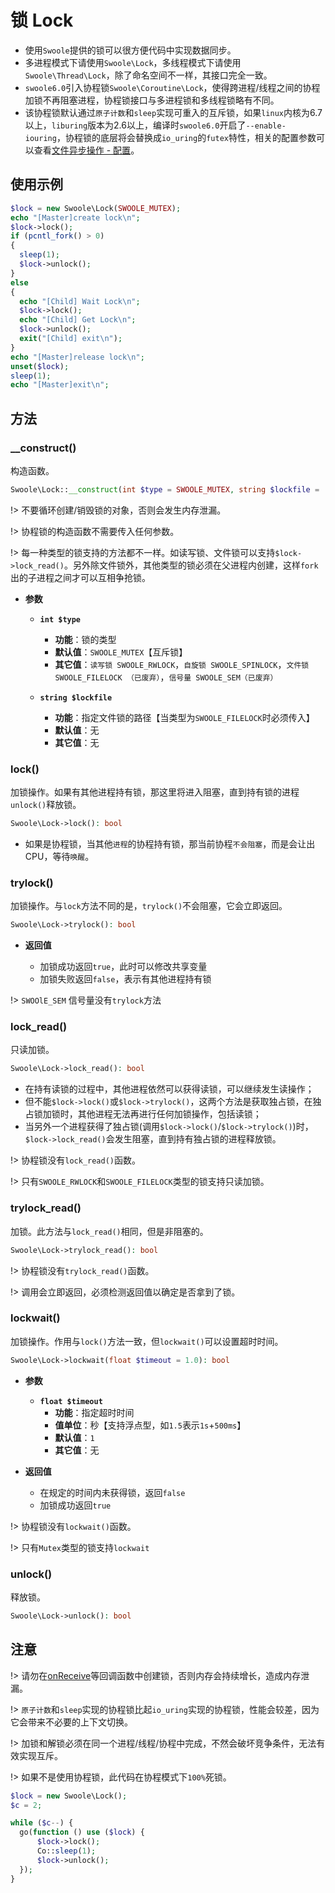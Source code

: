 # 锁 Lock

* 使用`Swoole`提供的锁可以很方便代码中实现数据同步。
* 多进程模式下请使用`Swoole\Lock`，多线程模式下请使用`Swoole\Thread\Lock`，除了命名空间不一样，其接口完全一致。
* `swoole6.0`引入协程锁`Swoole\Coroutine\Lock`，使得跨进程/线程之间的协程加锁不再阻塞进程，协程锁接口与多进程锁和多线程锁略有不同。
* 该协程锁默认通过`原子计数`和`sleep`实现可重入的互斥锁，如果`linux`内核为6.7以上，`liburing`版本为2.6以上，编译时`swoole6.0`开启了`--enable-iouring`，协程锁的底层将会替换成`io_uring`的`futex`特性，相关的配置参数可以查看[文件异步操作 - 配置](/file/setting?id=iouring_entries)。

## 使用示例

```php
$lock = new Swoole\Lock(SWOOLE_MUTEX);
echo "[Master]create lock\n";
$lock->lock();
if (pcntl_fork() > 0)
{
  sleep(1);
  $lock->unlock();
} 
else
{
  echo "[Child] Wait Lock\n";
  $lock->lock();
  echo "[Child] Get Lock\n";
  $lock->unlock();
  exit("[Child] exit\n");
}
echo "[Master]release lock\n";
unset($lock);
sleep(1);
echo "[Master]exit\n";
```

## 方法

### __construct()

构造函数。

```php
Swoole\Lock::__construct(int $type = SWOOLE_MUTEX, string $lockfile = '');
```

!> 不要循环创建/销毁锁的对象，否则会发生内存泄漏。

!> 协程锁的构造函数不需要传入任何参数。

!> 每一种类型的锁支持的方法都不一样。如读写锁、文件锁可以支持`$lock->lock_read()`。另外除文件锁外，其他类型的锁必须在父进程内创建，这样`fork`出的子进程之间才可以互相争抢锁。

  * **参数** 

    * **`int $type`**
      * **功能**：锁的类型
      * **默认值**：`SWOOLE_MUTEX`【互斥锁】
      * **其它值**：`读写锁 SWOOLE_RWLOCK`，`自旋锁 SWOOLE_SPINLOCK`，`文件锁 SWOOLE_FILELOCK （已废弃）`，`信号量 SWOOLE_SEM（已废弃）`

    * **`string $lockfile`**
      * **功能**：指定文件锁的路径【当类型为`SWOOLE_FILELOCK`时必须传入】
      * **默认值**：无
      * **其它值**：无


### lock()

加锁操作。如果有其他进程持有锁，那这里将进入阻塞，直到持有锁的进程`unlock()`释放锁。

```php
Swoole\Lock->lock(): bool
```
* 如果是协程锁，当其他`进程`的协程持有锁，那当前协程`不会阻塞`，而是会让出CPU，等待`唤醒`。

### trylock()

加锁操作。与`lock`方法不同的是，`trylock()`不会阻塞，它会立即返回。

```php
Swoole\Lock->trylock(): bool
```

  * **返回值**

    * 加锁成功返回`true`，此时可以修改共享变量
    * 加锁失败返回`false`，表示有其他进程持有锁

!> `SWOOlE_SEM` 信号量没有`trylock`方法

### lock_read()

只读加锁。

```php
Swoole\Lock->lock_read(): bool
```

* 在持有读锁的过程中，其他进程依然可以获得读锁，可以继续发生读操作；
* 但不能`$lock->lock()`或`$lock->trylock()`，这两个方法是获取独占锁，在独占锁加锁时，其他进程无法再进行任何加锁操作，包括读锁；
* 当另外一个进程获得了独占锁(调用`$lock->lock()`/`$lock->trylock()`)时，`$lock->lock_read()`会发生阻塞，直到持有独占锁的进程释放锁。

!> 协程锁没有`lock_read()`函数。

!> 只有`SWOOLE_RWLOCK`和`SWOOLE_FILELOCK`类型的锁支持只读加锁。

### trylock_read()

加锁。此方法与`lock_read()`相同，但是非阻塞的。

```php
Swoole\Lock->trylock_read(): bool
```

!> 协程锁没有`trylock_read()`函数。

!> 调用会立即返回，必须检测返回值以确定是否拿到了锁。

### lockwait()

加锁操作。作用与`lock()`方法一致，但`lockwait()`可以设置超时时间。

```php
Swoole\Lock->lockwait(float $timeout = 1.0): bool
```

  * **参数** 

    * **`float $timeout`**
      * **功能**：指定超时时间
      * **值单位**：秒【支持浮点型，如`1.5`表示`1s`+`500ms`】
      * **默认值**：`1`
      * **其它值**：无

  * **返回值**

    * 在规定的时间内未获得锁，返回`false`
    * 加锁成功返回`true`

!> 协程锁没有`lockwait()`函数。

!> 只有`Mutex`类型的锁支持`lockwait`

### unlock()

释放锁。

```php
Swoole\Lock->unlock(): bool
```

## 注意
!> 请勿在[onReceive](/server/events?id=onreceive)等回调函数中创建锁，否则内存会持续增长，造成内存泄漏。

!> `原子计数`和`sleep`实现的协程锁比起`io_uring`实现的协程锁，性能会较差，因为它会带来不必要的上下文切换。

!> 加锁和解锁必须在同一个进程/线程/协程中完成，不然会破坏竞争条件，无法有效实现互斥。

!> 如果不是使用协程锁，此代码在协程模式下`100%`死锁。

```php
$lock = new Swoole\Lock();
$c = 2;

while ($c--) {
  go(function () use ($lock) {
      $lock->lock();
      Co::sleep(1);
      $lock->unlock();
  });
}
```
